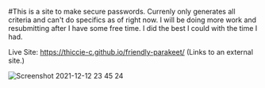 #This is a site to make secure passwords.
Currenly only generates all criteria and can't do specifics as of right now.
I will be doing more work and resubmitting after I have some free time. I did the best I could with the time I had.

Live Site: https://thiccie-c.github.io/friendly-parakeet/ (Links to an external site.)

![Screenshot 2021-12-12 23 45 24](https://user-images.githubusercontent.com/91172421/145758978-c9689669-23e5-4b42-b08e-306be3da2011.png)
